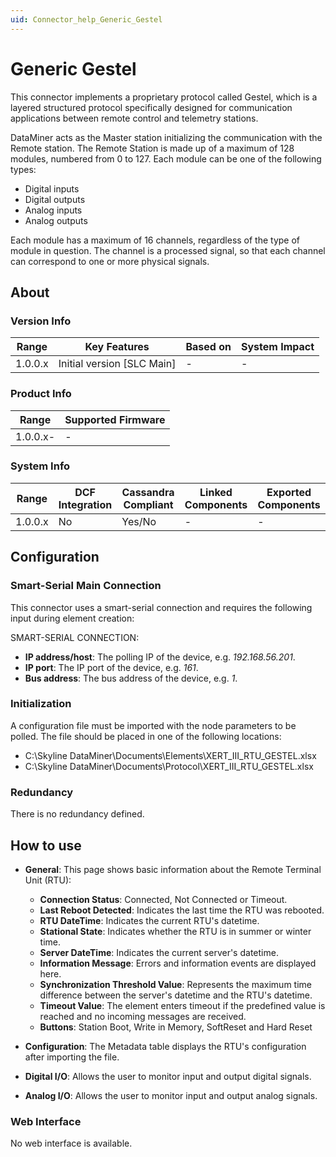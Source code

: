 ```yaml
---
uid: Connector_help_Generic_Gestel
---
```


# Generic Gestel

This connector implements a proprietary protocol called Gestel, which is a layered structured protocol specifically designed for communication applications between remote control and telemetry stations.

DataMiner acts as the Master station initializing the communication with the Remote station. The Remote Station is made up of a maximum of 128 modules, numbered from 0 to 127. Each module can be one of the following types:

- Digital inputs
- Digital outputs
- Analog inputs
- Analog outputs

Each module has a maximum of 16 channels, regardless of the type of module in question. The channel is a processed signal, so that each channel can correspond to one or more physical signals.

## About

### Version Info

| **Range** | **Key Features**             | **Based on** | **System Impact** |
|-----------|------------------------------|--------------|-------------------|
| 1.0.0.x   | Initial version \[SLC Main\] | \-           | \-                |

### Product Info

| Range     | Supported Firmware     |
|-----------|------------------------|
| 1.0.0.x-  | \-                     |

### System Info

| Range     | DCF Integration     | Cassandra Compliant     | Linked Components     | Exported Components     |
|-----------|---------------------|-------------------------|-----------------------|-------------------------|
| 1.0.0.x   | No                  | Yes/No                  | \-                    | \-                      |

## Configuration

### Smart-Serial Main Connection

This connector uses a smart-serial connection and requires the following input during element creation:

SMART-SERIAL CONNECTION:

- **IP address/host**: The polling IP of the device, e.g. *192.168.56.201*.
- **IP port**: The IP port of the device, e.g. *161*.
- **Bus address**: The bus address of the device, e.g. *1*.

### Initialization

A configuration file must be imported with the node parameters to be polled. The file should be placed in one of the following locations:

- C:\Skyline DataMiner\Documents\Elements\XERT_III_RTU_GESTEL.xlsx
- C:\Skyline DataMiner\Documents\Protocol\XERT_III_RTU_GESTEL.xlsx

### Redundancy

There is no redundancy defined.

## How to use

- **General**: This page shows basic information about the Remote Terminal Unit (RTU):

  - **Connection Status**: Connected, Not Connected or Timeout.
  - **Last Reboot Detected**: Indicates the last time the RTU was rebooted.
  - **RTU DateTime**: Indicates the current RTU's datetime.
  - **Stational State**: Indicates whether the RTU is in summer or winter time.
  - **Server DateTime**: Indicates the current server's datetime.
  - **Information Message**: Errors and information events are displayed here.
  - **Synchronization Threshold Value**: Represents the maximum time difference between the server's datetime and the RTU's datetime.
  - **Timeout Value**: The element enters timeout if the predefined value is reached and no incoming messages are received.
  - **Buttons**: Station Boot, Write in Memory, SoftReset and Hard Reset

- **Configuration**: The Metadata table displays the RTU's configuration after importing the file.
- **Digital I/O**: Allows the user to monitor input and output digital signals.
- **Analog I/O**: Allows the user to monitor input and output analog signals.

### Web Interface

No web interface is available.
